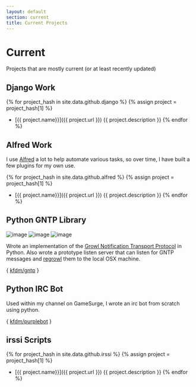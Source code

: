 ```yaml
---
layout: default
section: current
title: Current Projects
---
```

# Current

Projects that are mostly current (or at least recently updated)

## Django Work

{% for project_hash in site.data.github.django %}
{% assign project = project_hash[1] %}
* [{{ project.name}}]({{ project.url }}) {{ project.description }}
{% endfor %}

## Alfred Work

I use [Alfred](https://www.alfredapp.com/) a lot to help automate various tasks, so over time, I have built a few plugins for my own use.

{% for project_hash in site.data.github.alfred %}
{% assign project = project_hash[1] %}
* [{{ project.name}}]({{ project.url }}) {{ project.description }}
{% endfor %}


## Python GNTP Library

![image](https://img.shields.io/github/license/kfdm/gntp.svg)
![image](https://img.shields.io/github/issues/kfdm/gntp.svg)
![image](https://img.shields.io/pypi/v/gntp.svg)

Wrote an implementation of the [Growl Notification Transport Protocol](http://www.growlforwindows.com/gfw/help/gntp.aspx) in Python.  Also wrote a prototype listen server that can listen for GNTP messages and [regrowl](https://github.com/kfdm/gntp-regrowl) them to the local OSX machine.

{ [kfdm/gntp](https://github.com/kfdm/gntp) }

## Python IRC Bot
Used within my channel on GameSurge, I wrote an irc bot from scratch using python.

{ [kfdm/purplebot](https://github.com/kfdm/purplebot) }

## irssi Scripts

{% for project_hash in site.data.github.irssi %}
{% assign project = project_hash[1] %}
* [{{ project.name}}]({{ project.url }}) {{ project.description }}
{% endfor %}
